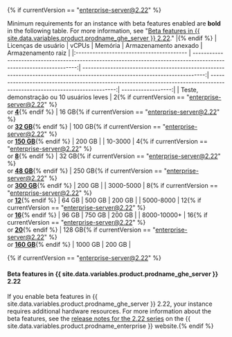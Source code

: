 {% if currentVersion == "enterprise-server@2.22" %}

Minimum requirements for an instance with beta features enabled are **bold** in the following table. For more information, see "[Beta features in {{ site.data.variables.product.prodname_ghe_server }} 2.22](#beta-features-in-github-enterprise-server-222)." |{% endif %}
| Licenças de usuário                      |                                                                                                              vCPUs |                                                                                                                    Memória |                                                                                                      Armazenamento anexado | Armazenamento raiz |
|:---------------------------------------- | ------------------------------------------------------------------------------------------------------------------:| --------------------------------------------------------------------------------------------------------------------------:| --------------------------------------------------------------------------------------------------------------------------:| ------------------:|
| Teste, demonstração ou 10 usuários leves |   2{% if currentVersion == "enterprise-server@2.22" %}<br/>or [**4**](#beta-features-in-github-enterprise-server-222){% endif %} |   16 GB{% if currentVersion == "enterprise-server@2.22" %}<br/>or [**32 GB**](#beta-features-in-github-enterprise-server-222){% endif %} | 100 GB{% if currentVersion == "enterprise-server@2.22" %}<br/>or [**150 GB**](#beta-features-in-github-enterprise-server-222){% endif %} |             200 GB |
| 10-3000                                  |   4{% if currentVersion == "enterprise-server@2.22" %}<br/>or [**8**](#beta-features-in-github-enterprise-server-222){% endif %} |   32 GB{% if currentVersion == "enterprise-server@2.22" %}<br/>or [**48 GB**](#beta-features-in-github-enterprise-server-222){% endif %} | 250 GB{% if currentVersion == "enterprise-server@2.22" %}<br/>or [**300 GB**](#beta-features-in-github-enterprise-server-222){% endif %} |             200 GB |
| 3000-5000                                |  8{% if currentVersion == "enterprise-server@2.22" %}<br/>or [**12**](#beta-features-in-github-enterprise-server-222){% endif %} |                                                                                                                      64 GB |                                                                                                                     500 GB |             200 GB |
| 5000-8000                                | 12{% if currentVersion == "enterprise-server@2.22" %}<br/>or [**16**](#beta-features-in-github-enterprise-server-222){% endif %} |                                                                                                                      96 GB |                                                                                                                     750 GB |             200 GB |
| 8000-10000+                              | 16{% if currentVersion == "enterprise-server@2.22" %}<br/>or [**20**](#beta-features-in-github-enterprise-server-222){% endif %} | 128 GB{% if currentVersion == "enterprise-server@2.22" %}<br/>or [**160 GB**](#beta-features-in-github-enterprise-server-222){% endif %} |                                                                                                                    1000 GB |             200 GB |

{% if currentVersion == "enterprise-server@2.22" %}

#### Beta features in {{ site.data.variables.product.prodname_ghe_server }} 2.22

If you enable beta features in {{ site.data.variables.product.prodname_ghe_server }} 2.22, your instance requires additional hardware resources. For more information about the beta features, see the [release notes for the 2.22 series](https://enterprise.github.com/releases/series/2.22) on the {{ site.data.variables.product.prodname_enterprise }} website.{% endif %}
